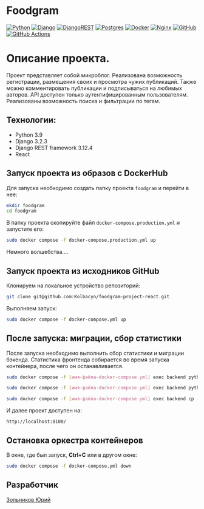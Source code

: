 # Foodgram

[![Python](https://img.shields.io/badge/python-3670A0?style=for-the-badge&logo=python&logoColor=ffdd54)](https://www.python.org/)
[![Django](https://img.shields.io/badge/django-%23092E20.svg?style=for-the-badge&logo=django&logoColor=white)](https://www.djangoproject.com/)
[![DjangoREST](https://img.shields.io/badge/DJANGO-REST-ff1709?style=for-the-badge&logo=django&logoColor=white&color=ff1709&labelColor=gray)](https://www.django-rest-framework.org/)
[![Postgres](https://img.shields.io/badge/postgres-%23316192.svg?style=for-the-badge&logo=postgresql&logoColor=white)](https://www.postgresql.org/)
[![Docker](https://img.shields.io/badge/docker-%230db7ed.svg?style=for-the-badge&logo=docker&logoColor=white)](https://www.docker.com/)
[![Nginx](https://img.shields.io/badge/nginx-%23009639.svg?style=for-the-badge&logo=nginx&logoColor=white)](https://nginx.org/)
[![GitHub](https://img.shields.io/badge/github-%23121011.svg?style=for-the-badge&logo=github&logoColor=white)](https://github.com/)
[![GitHub Actions](https://img.shields.io/badge/github%20actions-%232671E5.svg?style=for-the-badge&logo=githubactions&logoColor=white)](https://github.com/features/actions)

# Описание проекта.

Проект представляет собой микроблог.
Реализована возможность регистрации, размещения своих и просмотра чужих публикаций.
Также можно комментировать публикации и подписываться на любимых авторов.
API доступен только аутентифицированным пользователям. Реализованы возможность поиска и фильтрации по тегам.

## Технологии:

- Python 3.9
- Django 3.2.3
- Django REST framework 3.12.4
- React

## Запуск проекта из образов с DockerHub

Для запуска необходимо создать папку проекта `foodgram` и перейти в нее:

```bash
mkdir foodgram
cd foodgram
```

В папку проекта скопируйте файл `docker-compose.production.yml` и запустите его:

```bash
sudo docker compose -f docker-compose.production.yml up
```

Немного волшебства....

## Запуск проекта из исходников GitHub

Клонируем на локальное устройство репозиторий: 

```bash 
git clone git@github.com:Kolbacyn/foodgram-project-react.git
```

Выполняем запуск:

```bash
sudo docker compose -f docker-compose.yml up
```

## После запуска: миграции, сбор статистики

После запуска необходимо выполнить сбор статистики и миграции бэкенда. Статистика фронтенда собирается во время запуска контейнера, после чего он останавливается. 

```bash
sudo docker compose -f [имя-файла-docker-compose.yml] exec backend python manage.py migrate

sudo docker compose -f [имя-файла-docker-compose.yml] exec backend python manage.py collectstatic

sudo docker compose -f [имя-файла-docker-compose.yml] exec backend cp -r /app/collected_static/. /static/static/
```

И далее проект доступен на: 

```
http://localhost:8100/
```

## Остановка оркестра контейнеров

В окне, где был запуск, **Ctrl+С** или в другом окне:

```bash
sudo docker compose -f docker-compose.yml down
```

## Разработчик

[Зольников Юрий](https://github.com/Kolbacyn/)
